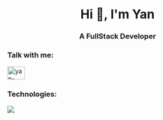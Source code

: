 <h1 align="center">Hi 👋, I'm Yan</h1>
<h3 align="center">A FullStack Developer</h3>

<h3 align="left">Talk with me:</h3>
<p align="left">
<a href="https://linkedin.com/in/yan-carlos-b95461216" target=""><img align="center" src="https://raw.githubusercontent.com/rahuldkjain/github-profile-readme-generator/master/src/images/icons/Social/linked-in-alt.svg" alt="yan-carlos-b95461216" height="30" width="40" /></a>
</p>

<h3 align="left">Technologies:</h3>
<img src="https://skills.thijs.gg/icons?i=html,css,js,ts,go,nodejs,angular,vue,docker,git,mongodb,mysql,postgres"/>
 
